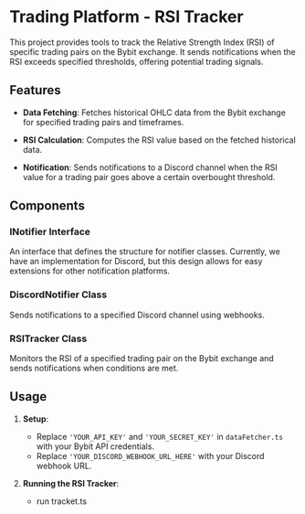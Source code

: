 # Trading Platform - RSI Tracker

This project provides tools to track the Relative Strength Index (RSI) of specific trading pairs on the Bybit exchange. It sends notifications when the RSI exceeds specified thresholds, offering potential trading signals.

## Features

- **Data Fetching**: Fetches historical OHLC data from the Bybit exchange for specified trading pairs and timeframes.
  
- **RSI Calculation**: Computes the RSI value based on the fetched historical data.
  
- **Notification**: Sends notifications to a Discord channel when the RSI value for a trading pair goes above a certain overbought threshold.

## Components

### INotifier Interface

An interface that defines the structure for notifier classes. Currently, we have an implementation for Discord, but this design allows for easy extensions for other notification platforms.

### DiscordNotifier Class

Sends notifications to a specified Discord channel using webhooks.

### RSITracker Class

Monitors the RSI of a specified trading pair on the Bybit exchange and sends notifications when conditions are met.

## Usage

1. **Setup**:
   - Replace `'YOUR_API_KEY'` and `'YOUR_SECRET_KEY'` in `dataFetcher.ts` with your Bybit API credentials.
   - Replace `'YOUR_DISCORD_WEBHOOK_URL_HERE'` with your Discord webhook URL.

2. **Running the RSI Tracker**:
   - run tracket.ts

